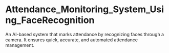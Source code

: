 # Attendance_Monitoring_System_Using_FaceRecognition
An AI-based system that marks attendance by recognizing faces through a camera. It ensures quick, accurate, and automated attendance management.
